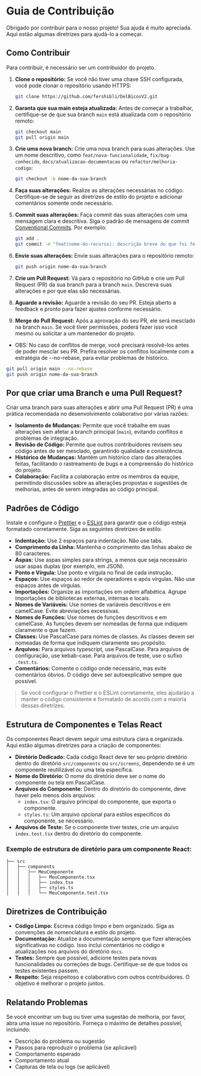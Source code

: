 # Guia de Contribuição

Obrigado por contribuir para o nosso projeto! Sua ajuda é muito apreciada. Aqui estão algumas diretrizes para ajudá-lo a começar.

## Como Contribuir

Para contribuir, é necessário ser um contribuidor do projeto.

1. **Clone o repositório:**
   Se você não tiver uma chave SSH configurada, você pode clonar o repositório usando HTTPS:

   ```bash
   git clone https://github.com/fershibli/DelBicosV2.git
   ```

2. **Garanta que sua main esteja atualizada:**
   Antes de começar a trabalhar, certifique-se de que sua branch `main` está atualizada com o repositório remoto:

   ```bash
   git checkout main
   git pull origin main
   ```

3. **Crie uma nova branch:**
   Crie uma nova branch para suas alterações. Use um nome descritivo, como `feat/nova-funcionalidade`, `fix/bug-conhecido`, `docs/atualizacao-documentacao` ou `refactor/melhoria-codigo`:

   ```bash
   git checkout -b nome-da-sua-branch
   ```

4. **Faça suas alterações:**
   Realize as alterações necessárias no código. Certifique-se de seguir as diretrizes de estilo do projeto e adicionar comentários somente onde necessário.
5. **Commit suas alterações:**
   Faça commit das suas alterações com uma mensagem clara e descritiva. Siga o padrão de mensagens de commit [Conventional Commits](https://www.conventionalcommits.org/pt-br/v1.0.0/). Por exemplo:

   ```bash
   git add .
   git commit -m "feat(nome-do-recurso): descrição breve do que foi feito, de preferência em inglês"
   ```

6. **Envie suas alterações:**
   Envie suas alterações para o repositório remoto:

   ```bash
   git push origin nome-da-sua-branch
   ```

7. **Crie um Pull Request:**
   Vá para o repositório no GitHub e crie um Pull Request (PR) da sua branch para a branch `main`. Descreva suas alterações e por que elas são necessárias.
8. **Aguarde a revisão:**
   Aguarde a revisão do seu PR. Esteja aberto a feedback e pronto para fazer ajustes conforme necessário.
9. **Merge do Pull Request:**
   Após a aprovação do seu PR, ele será mesclado na branch `main`. Se você tiver permissões, poderá fazer isso você mesmo ou solicitar a um mantenedor do projeto.

- OBS: No caso de conflitos de merge, você precisará resolvê-los antes de poder mesclar seu PR. Prefira resolver os conflitos localmente com a estratégia de --no-rebase, para evitar problemas de histórico.

```bash
git pull origin main --no-rebase
git push origin nome-da-sua-branch
```

## Por que criar uma Branch e uma Pull Request?

Criar uma branch para suas alterações e abrir uma Pull Request (PR) é uma prática recomendada no desenvolvimento colaborativo por várias razões:

- **Isolamento de Mudanças:** Permite que você trabalhe em suas alterações sem afetar a branch principal (`main`), evitando conflitos e problemas de integração.
- **Revisão de Código:** Permite que outros contribuidores revisem seu código antes de ser mesclado, garantindo qualidade e consistência.
- **Histórico de Mudanças:** Mantém um histórico claro das alterações feitas, facilitando o rastreamento de bugs e a compreensão do histórico do projeto.
- **Colaboração:** Facilita a colaboração entre os membros da equipe, permitindo discussões sobre as alterações propostas e sugestões de melhorias, antes de serem integradas ao código principal.

## Padrões de Código

Instale e configure o [Prettier](https://prettier.io/) e o [ESLint](https://eslint.org/) para garantir que o código esteja formatado corretamente. Siga as seguintes diretrizes de estilo:

- **Indentação:** Use 2 espaços para indentação. Não use tabs.
- **Comprimento da Linha:** Mantenha o comprimento das linhas abaixo de 80 caracteres.
- **Aspas:** Use aspas simples para strings, a menos que seja necessário usar aspas duplas (por exemplo, em JSON).
- **Ponto e Vírgula:** Use ponto e vírgula no final de cada instrução.
- **Espaços:** Use espaços ao redor de operadores e após vírgulas. Não use espaços antes de vírgulas.
- **Importações:** Organize as importações em ordem alfabética. Agrupe importações de bibliotecas externas, internas e locais.
- **Nomes de Variáveis:** Use nomes de variáveis descritivos e em camelCase. Evite abreviações excessivas.
- **Nomes de Funções:** Use nomes de funções descritivos e em camelCase. As funções devem ser nomeadas de forma que indiquem claramente o que fazem.
- **Classes:** Use PascalCase para nomes de classes. As classes devem ser nomeadas de forma que indiquem claramente seu propósito.
- **Arquivos:** Para arquivos typescript, use PascalCase. Para arquivos de configuração, use kebab-case. Para arquivos de teste, use o sufixo `.test.ts`.
- **Comentários:** Comente o código onde necessário, mas evite comentários óbvios. O código deve ser autoexplicativo sempre que possível.

> Se você configurar o Prettier e o ESLint corretamente, eles ajudarão a manter o código consistente e formatado de acordo com a maioria dessas diretrizes.

## Estrutura de Componentes e Telas React

Os componentes React devem seguir uma estrutura clara e organizada. Aqui estão algumas diretrizes para a criação de componentes:

- **Diretório Dedicado:** Cada código React deve ter seu próprio diretório dentro do diretório `src/components` ou `src/screens`, dependendo se é um componente reutilizável ou uma tela específica.
- **Nome do Diretório:** O nome do diretório deve ser o nome do componente ou tela em PascalCase.
- **Arquivos do Componente:** Dentro do diretório do componente, deve haver pelo menos dois arquivos:
  - `index.tsx`: O arquivo principal do componente, que exporta o componente.
  - `styles.ts`: Um arquivo opcional para estilos específicos do componente, se necessário.
- **Arquivos de Teste:** Se o componente tiver testes, crie um arquivo `index.test.tsx` dentro do diretório do componente.

### Exemplo de estrutura de diretório para um componente React:

```
├── src
│   ├── components
│   │   ├── MeuComponente
│   │   │   ├── MeuComponente.tsx
│   │   │   ├── index.tsx
│   │   │   ├── styles.ts
│   │   │   └── MeuComponente.test.tsx
```

## Diretrizes de Contribuição

- **Código Limpo:** Escreva código limpo e bem organizado. Siga as convenções de nomenclatura e estilo do projeto.
- **Documentação:** Atualize a documentação sempre que fizer alterações significativas no código. Isso inclui comentários no código e atualizações nos arquivos do diretório `docs`.
- **Testes:** Sempre que possível, adicione testes para novas funcionalidades ou correções de bugs. Certifique-se de que todos os testes existentes passem.
- **Respeito:** Seja respeitoso e colaborativo com outros contribuidores. O objetivo é melhorar o projeto juntos.

## Relatando Problemas

Se você encontrar um bug ou tiver uma sugestão de melhoria, por favor, abra uma issue no repositório. Forneça o máximo de detalhes possível, incluindo:

- Descrição do problema ou sugestão
- Passos para reproduzir o problema (se aplicável)
- Comportamento esperado
- Comportamento atual
- Capturas de tela ou logs (se aplicável)
